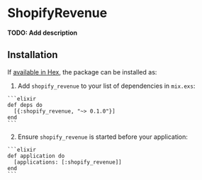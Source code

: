 # ShopifyRevenue

**TODO: Add description**

## Installation

If [available in Hex](https://hex.pm/docs/publish), the package can be installed as:

  1. Add `shopify_revenue` to your list of dependencies in `mix.exs`:

    ```elixir
    def deps do
      [{:shopify_revenue, "~> 0.1.0"}]
    end
    ```

  2. Ensure `shopify_revenue` is started before your application:

    ```elixir
    def application do
      [applications: [:shopify_revenue]]
    end
    ```

